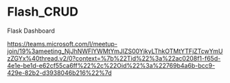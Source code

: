 # Flash_CRUD
Flask Dashboard



https://teams.microsoft.com/l/meetup-join/19%3ameeting_NjJhNWFlYWMtYmJlZS00YjkyLThkOTMtYTFjZTcwYmUzZGYx%40thread.v2/0?context=%7b%22Tid%22%3a%22ac0208f1-f65d-4e1e-be1d-e62cf55ca6ff%22%2c%22Oid%22%3a%22769b4a6b-bcc9-429e-82b2-d3938046b216%22%7d

